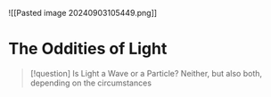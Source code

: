 ![[Pasted image 20240903105449.png]]
# The Oddities of Light

> [!question] Is Light a Wave or a Particle?
> Neither, but also both, depending on the circumstances
